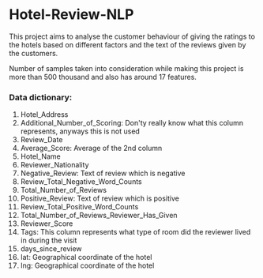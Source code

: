 # Hotel-Review-NLP

This project aims to analyse the customer behaviour of giving the ratings to the hotels based on different factors and the text of the reviews given by the customers.

Number of samples taken into consideration while making this project is more than 500 thousand and also has around 17 features.

### Data dictionary:

1. Hotel_Address
2. Additional_Number_of_Scoring: Don'ty really know what this column represents, anyways this is not used
3. Review_Date
4. Average_Score: Average of the 2nd column
5. Hotel_Name
6. Reviewer_Nationality
7. Negative_Review: Text of review which is negative
8. Review_Total_Negative_Word_Counts
9. Total_Number_of_Reviews
10. Positive_Review: Text of review which is positive
11. Review_Total_Positive_Word_Counts
12. Total_Number_of_Reviews_Reviewer_Has_Given
13. Reviewer_Score
14. Tags: This column represents what type of room did the reviewer lived in during the visit
15. days_since_review
16. lat: Geographical coordinate of the hotel
17. lng: Geographical coordinate of the hotel
